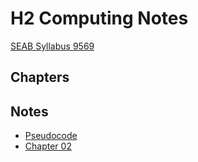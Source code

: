 # H2 Computing Notes

[SEAB Syllabus 9569](https://www.seab.gov.sg/docs/default-source/national-examinations/syllabus/alevel/2022syllabus/9569_y22_sy.pdf)

## Chapters

## Notes
- [Pseudocode](https://strixgoldhorn.github.io/H2CPHCI/Notes/Pseudocode)
- [Chapter 02](https://strixgoldhorn.github.io/H2CPHCI/Notes/Ch02)
